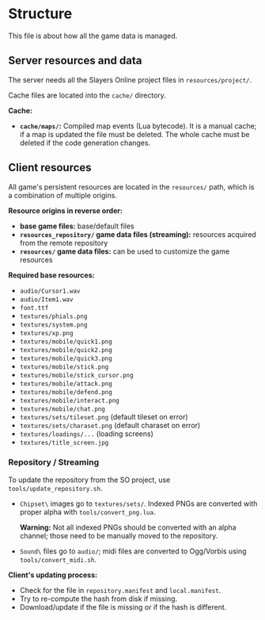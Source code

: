# Structure

This file is about how all the game data is managed.

## Server resources and data

The server needs all the Slayers Online project files in `resources/project/`.

Cache files are located into the `cache/` directory.

**Cache:**

- **`cache/maps/`:** Compiled map events (Lua bytecode). It is a manual cache; if a
  map is updated the file must be deleted. The whole cache must be deleted if
  the code generation changes.

## Client resources

All game's persistent resources are located in the `resources/` path, which is
a combination of multiple origins.

**Resource origins in reverse order:**

- **base game files:** base/default files
- **`resources_repository/` game data files (streaming):** resources acquired from
  the remote repository
- **`resources/` game data files:** can be used to customize the game resources

**Required base resources:**

- `audio/Cursor1.wav`
- `audio/Item1.wav`
- `font.ttf`
- `textures/phials.png`
- `textures/system.png`
- `textures/xp.png`
- `textures/mobile/quick1.png`
- `textures/mobile/quick2.png`
- `textures/mobile/quick3.png`
- `textures/mobile/stick.png`
- `textures/mobile/stick_cursor.png`
- `textures/mobile/attack.png`
- `textures/mobile/defend.png`
- `textures/mobile/interact.png`
- `textures/mobile/chat.png`
- `textures/sets/tileset.png` (default tileset on error)
- `textures/sets/charaset.png` (default charaset on error)
- `textures/loadings/...` (loading screens)
- `textures/title_screen.jpg`

### Repository / Streaming

To update the repository from the SO project, use `tools/update_repository.sh`.

- `Chipset\` images go to `textures/sets/`. Indexed PNGs are converted with
  proper alpha with `tools/convert_png.lua`.

    **Warning:** Not all indexed PNGs should be converted with an alpha
    channel; those need to be manually moved to the repository.

- `Sound\` files go to `audio/`; midi files are converted to Ogg/Vorbis using
  `tools/convert_midi.sh`.

**Client's updating process:**

- Check for the file in `repository.manifest` and `local.manifest`.
- Try to re-compute the hash from disk if missing.
- Download/update if the file is missing or if the hash is different.
